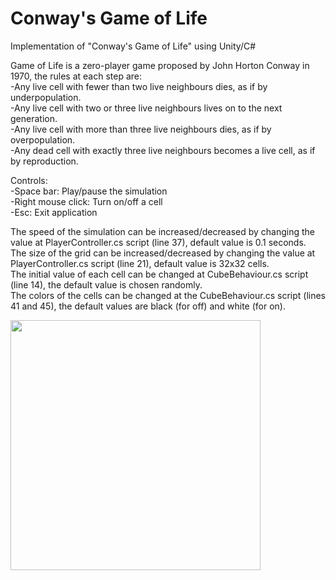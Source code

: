 # Conway's Game of Life  
Implementation of "Conway's Game of Life" using Unity/C#  

Game of Life is a zero-player game proposed by John Horton Conway in 1970, the rules at each step are:  
-Any live cell with fewer than two live neighbours dies, as if by underpopulation.  
-Any live cell with two or three live neighbours lives on to the next generation.  
-Any live cell with more than three live neighbours dies, as if by overpopulation.  
-Any dead cell with exactly three live neighbours becomes a live cell, as if by reproduction.  

Controls:  
-Space bar: Play/pause the simulation  
-Right mouse click: Turn on/off a cell  
-Esc: Exit application  

The speed of the simulation can be increased/decreased by changing the value at PlayerController.cs script (line 37), default value is 0.1 seconds.  
The size of the grid can be increased/decreased by changing the value at PlayerController.cs script (line 21), default value is 32x32 cells.  
The initial value of each cell can be changed at CubeBehaviour.cs script (line 14), the default value is chosen randomly.  
The colors of the cells can be changed at the CubeBehaviour.cs script (lines 41 and 45), the default values are black (for off) and white (for on).  

<img src="/imgs/video.gif" width="400">  
